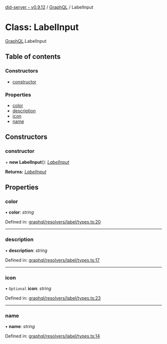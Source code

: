 [did-server - v0.9.12](../README.md) / [GraphQL](../modules/graphql.md) / LabelInput

# Class: LabelInput

[GraphQL](../modules/graphql.md).LabelInput

## Table of contents

### Constructors

- [constructor](graphql.labelinput.md#constructor)

### Properties

- [color](graphql.labelinput.md#color)
- [description](graphql.labelinput.md#description)
- [icon](graphql.labelinput.md#icon)
- [name](graphql.labelinput.md#name)

## Constructors

### constructor

\+ **new LabelInput**(): [*LabelInput*](graphql.labelinput.md)

**Returns:** [*LabelInput*](graphql.labelinput.md)

## Properties

### color

• **color**: *string*

Defined in: [graphql/resolvers/label/types.ts:20](https://github.com/Puzzlepart/did/blob/dev/server/graphql/resolvers/label/types.ts#L20)

___

### description

• **description**: *string*

Defined in: [graphql/resolvers/label/types.ts:17](https://github.com/Puzzlepart/did/blob/dev/server/graphql/resolvers/label/types.ts#L17)

___

### icon

• `Optional` **icon**: *string*

Defined in: [graphql/resolvers/label/types.ts:23](https://github.com/Puzzlepart/did/blob/dev/server/graphql/resolvers/label/types.ts#L23)

___

### name

• **name**: *string*

Defined in: [graphql/resolvers/label/types.ts:14](https://github.com/Puzzlepart/did/blob/dev/server/graphql/resolvers/label/types.ts#L14)
